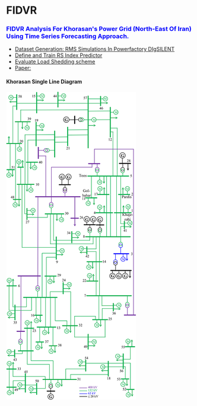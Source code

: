 # FIDVR
### <font color=blue>FIDVR Analysis For Khorasan's Power Grid (North-East Of Iran) Using Time Series Forecasting Approach.</font>

- [Dataset Generation: RMS Simulations In Powerfactory DIgSILENT](https://github.com/mahmoudta74/FIDVR/blob/main/Dataset_Generation.py)
- [Define and Train RS Index Predictor](https://github.com/mahmoudta74/FIDVR/blob/main/Define%20and%20Train%20Model.ipynb)
- [Evaluate Load Shedding scheme](https://github.com/mahmoudta74/FIDVR/blob/main/Simulation%20and%20Results.ipynb)
- [Paper:](https://ieeexplore.ieee.org/abstract/document/10098956)

#### Khorasan Single Line Diagram
![](/Khorasan%202.png "Title: khorasan SLD")
